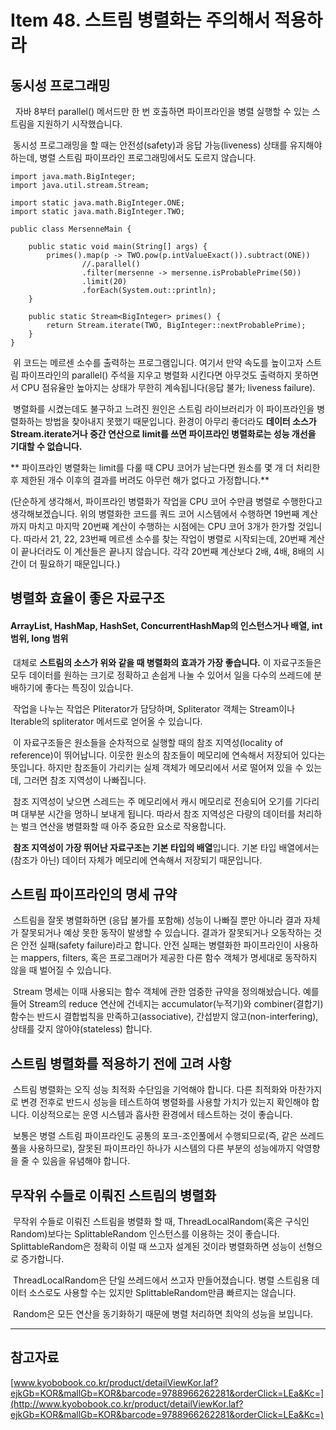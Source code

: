 # Item 48. 스트림 병렬화는 주의해서 적용하라

## 동시성 프로그래밍

  자바 8부터 parallel() 메서드만 한 번 호출하면 파이프라인을 병렬 실행할 수 있는 스트림을 지원하기 시작했습니다.

 동시성 프로그래밍을 할 때는 안전성(safety)과 응답 가능(liveness) 상태를 유지해야 하는데, 병렬 스트림 파이프라인 프로그래밍에서도 도르지 않습니다.

```
import java.math.BigInteger;
import java.util.stream.Stream;

import static java.math.BigInteger.ONE;
import static java.math.BigInteger.TWO;

public class MersenneMain {

    public static void main(String[] args) {
        primes().map(p -> TWO.pow(p.intValueExact()).subtract(ONE))
                //.parallel()
                .filter(mersenne -> mersenne.isProbablePrime(50))
                .limit(20)
                .forEach(System.out::println);
    }

    public static Stream<BigInteger> primes() {
        return Stream.iterate(TWO, BigInteger::nextProbablePrime);
    }
}

```

 위 코드는 메르센 소수를 출력하는 프로그램입니다. 여기서 만약 속도를 높이고자 스트림 파이프라인의 parallel() 주석을 지우고 병렬화 시킨다면 아무것도 출력하지 못하면서 CPU 점유율만 높아지는 상태가 무한히 계속됩니다(응답 불가; liveness failure).

 병렬화를 시켰는데도 불구하고 느려진 원인은 스트림 라이브러리가 이 파이프라인을 병렬화하는 방법을 찾아내지 못했기 때문입니다. 환경이 아무리 좋더라도 **데이터 소스가 Stream.iterate거나 중간 연산으로 limit를 쓰면 파이프라인 병렬화로는 성능 개선을 기대할 수 없습니다.**

** 파이프라인 병렬화는 limit를 다룰 때 CPU 코어가 남는다면 원소를 몇 개 더 처리한 후 제한된 개수 이후의 결과를 버려도 아무런 해가 없다고 가정합니다.**

(단순하게 생각해서, 파이프라인 병렬화가 작업을 CPU 코어 수만큼 병렬로 수행한다고 생각해보겠습니다. 위의 병렬화한 코드를 쿼드 코어 시스템에서 수행하면 19번째 계산까지 마치고 마지막 20번째 계산이 수행하는 시점에는 CPU 코어 3개가 한가할 것입니다. 따라서 21, 22, 23번째 메르센 소수를 찾는 작업이 병렬로 시작되는데, 20번째 계산이 끝나더라도 이 계산들은 끝나지 않습니다. 각각 20번째 계산보다 2배, 4배, 8배의 시간이 더 필요하기 때문입니다.)

## 병렬화 효율이 좋은 자료구조

#### ArrayList, HashMap, HashSet, ConcurrentHashMap의 인스턴스거나 배열, int 범위, long 범위

 대체로 **스트림의 소스가 위와 같을 때 병렬화의 효과가 가장 좋습니다.** 이 자료구조들은 모두 데이터를 원하는 크기로 정확하고 손쉽게 나눌 수 있어서 일을 다수의 쓰레드에 분배하기에 좋다는 특징이 있습니다.

 작업을 나누는 작업은 Pliterator가 담당하며, Spliterator 객체는 Stream이나 Iterable의 spliterator 메서드로 얻어올 수 있습니다.

 이 자료구조들은 원소들을 순차적으로 실행할 때의 참조 지역성(locality of reference)이 뛰어납니다. 이웃한 원소의 참조들이 메모리에 연속해서 저장되어 있다는 뜻입니다. 하지만 참조들이 가리키는 실제 객체가 메모리에서 서로 떨어져 있을 수 있는데, 그러면 참조 지역성이 나빠집니다.

 참조 지역성이 낮으면 스레드는 주 메모리에서 캐시 메모리로 전송되어 오기를 기다리며 대부분 시간을 멍하니 보내게 됩니다. 따라서 참조 지역성은 다량의 데이터를 처리하는 벌크 연산을 병렬화할 때 아주 중요한 요소로 작용합니다.

 **참조 지역성이 가장 뛰어난 자료구조는 기본 타입의 배열**입니다. 기본 타입 배열에서는 (참조가 아닌) 데이터 자체가 메모리에 연속해서 저장되기 때문입니다.

## 스트림 파이프라인의 명세 규약

 스트림을 잘못 병렬화하면 (응답 불가를 포함해) 성능이 나빠질 뿐만 아니라 결과 자체가 잘못되거나 예상 못한 동작이 발생할 수 있습니다. 결과가 잘못되거나 오동작하는 것은 안전 실패(safety failure)라고 합니다. 안전 실패는 병렬화한 파이프라인이 사용하는 mappers, filters, 혹은 프로그래머가 제공한 다른 함수 객체가 명세대로 동작하지 않을 때 벌어질 수 있습니다.

 Stream 명세는 이때 사용되는 함수 객체에 관한 엄중한 규약을 정의해놨습니다. 예를 들어 Stream의 reduce 연산에 건네지는 accumulator(누적기)와 combiner(결합기) 함수는 반드시 결합법칙을 만족하고(associative), 간섭받지 않고(non-interfering), 상태를 갖지 않아야(stateless) 합니다.

## 스트림 병렬화를 적용하기 전에 고려 사항

 스트림 병렬화는 오직 성능 최적화 수단임을 기억해야 합니다. 다른 최적화와 마찬가지로 변경 전후로 반드시 성능을 테스트하여 병렬화를 사용할 가치가 있는지 확인해야 합니다. 이상적으로는 운영 시스템과 흡사한 환경에서 테스트하는 것이 좋습니다.

 보통은 병렬 스트림 파이프라인도 공통의 포크-조인풀에서 수행되므로(즉, 같은 쓰레드 풀을 사용하므로), 잘못된 파이프라인 하나가 시스템의 다른 부분의 성능에까지 악영향을 줄 수 있음을 유념해야 합니다.

## 무작위 수들로 이뤄진 스트림의 병렬화

 무작위 수들로 이뤄진 스트림을 병렬화 할 때, ThreadLocalRandom(혹은 구식인 Random)보다는 SplittableRandom 인스턴스를 이용하는 것이 좋습니다. SplittableRandom은 정확히 이럴 때 쓰고자 설계된 것이라 병렬화하면 성능이 선형으로 증가합니다.

 ThreadLocalRandom은 단일 쓰레드에서 쓰고자 만들어졌습니다. 병렬 스트림용 데이터 소스로도 사용할 수는 있지만 SplittableRandom만큼 빠르지는 않습니다.

 Random은 모든 연산을 동기화하기 때문에 병렬 처리하면 최악의 성능을 보입니다.

---

## 참고자료

[www.kyobobook.co.kr/product/detailViewKor.laf?ejkGb=KOR&mallGb=KOR&barcode=9788966262281&orderClick=LEa&Kc=](http://www.kyobobook.co.kr/product/detailViewKor.laf?ejkGb=KOR&mallGb=KOR&barcode=9788966262281&orderClick=LEa&Kc=)
